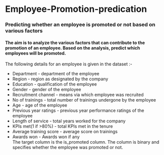 # Employee-Promotion-predication

### Predicting whether an employee is promoted or not based on various factors

#### The aim is to analyze the various factors that can contribute to the promotion of an employee. Based on the analysis, predict which employees will be promoted.

The following details for an employee is given in the dataset :-

<ul><li>Department - department of the employee</li>
<li> Region - region as designated by the company</li>
<li> Education - qualification of the employee</li>
<li> Gender - gender of the employee</li>
<li> Recruitment channel - means via which employee was recruited</li>
<li> No of trainings - total number of trainings undergone by the employee</li>
<li> Age - age of the employee</li>
<li> Previous year ratings - previous year performance ratings of the employee</li>
<li> Length of service - total years worked for the company</li>
<li> KPIs met(1 if >80%) - total KPIs met in the tenure</li>
<li> Average training score - average score on trainings</li>
<li> Awards won - Awards won if any</li>
The target column is the is_promoted column. The column is binary and specifies whether the employee was promoted or not.</ul>
